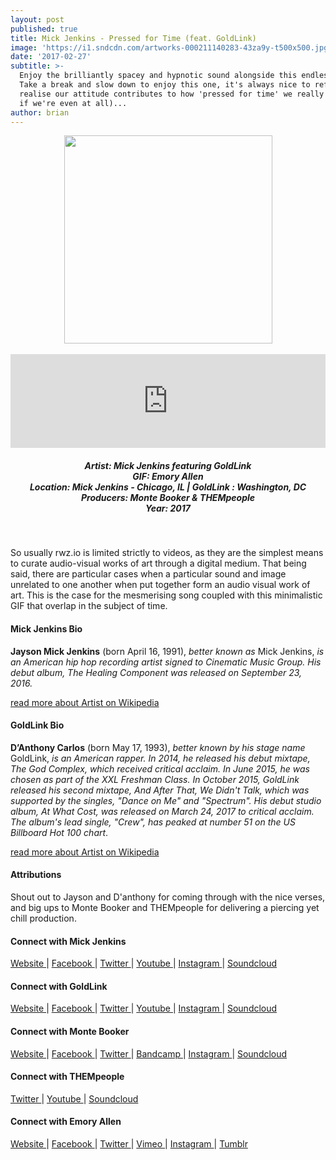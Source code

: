 ```yaml
---
layout: post
published: true
title: Mick Jenkins - Pressed for Time (feat. GoldLink)
image: 'https://i1.sndcdn.com/artworks-000211140283-43za9y-t500x500.jpg'
date: '2017-02-27'
subtitle: >-
  Enjoy the brilliantly spacey and hypnotic sound alongside this endless gif.
  Take a break and slow down to enjoy this one, it's always nice to reflect and
  realise our attitude contributes to how 'pressed for time' we really are (or
  if we're even at all)...
author: brian
---
```


<div style="text-align:center"><img src="https://media.giphy.com/media/3oKIPwv9exqYPaB03K/giphy.gif" width="333" height="333" frameBorder="0" /></div>
<br>
<iframe width="100%" height="150" scrolling="no" frameborder="no" src="https://w.soundcloud.com/player/?url=https%3A//api.soundcloud.com/tracks/311029941&amp;color=%23008b8b&amp;auto_play=false&amp;hide_related=false&amp;show_comments=false&amp;show_user=false&amp;show_reposts=false&amp;visual=true"></iframe>
<br>
<h5 style="text-align: center;">
Artist: Mick Jenkins featuring GoldLink <br>
GIF: Emory Allen <br>
Location: Mick Jenkins - Chicago, IL | GoldLink : Washington, DC<br>
Producers: Monte Booker & THEMpeople <br>
Year: 2017
</h5>
<br>

So usually rwz.io is limited strictly to videos, as they are the simplest means to curate audio-visual works of art through a digital medium. That being said, there are particular cases when a particular sound and image unrelated to one another when put together form an audio visual work of art. This is the case for the mesmerising song coupled with this minimalistic GIF that overlap in the subject of time. 

#### Mick Jenkins Bio

**Jayson Mick Jenkins** (born April 16, 1991), *better known as* Mick Jenkins, *is an American hip hop recording artist signed to Cinematic Music Group. His debut album, The Healing Component was released on September 23, 2016.*

<a href="https://en.wikipedia.org/wiki/Mick_Jenkins_(rapper)" target="_blank">read more about Artist on Wikipedia</a>

#### GoldLink Bio

**D’Anthony Carlos** (born	May 17, 1993), *better known by his stage name* GoldLink, *is an American rapper. In 2014, he released his debut mixtape, The God Complex, which received critical acclaim. In June 2015, he was chosen as part of the XXL Freshman Class. In October 2015, GoldLink released his second mixtape, And After That, We Didn't Talk, which was supported by the singles, "Dance on Me" and "Spectrum". His debut studio album, At What Cost, was released on March 24, 2017 to critical acclaim. The album's lead single, "Crew", has peaked at number 51 on the US Billboard Hot 100 chart*.

<a href="https://en.wikipedia.org/wiki/GoldLink" target="_blank">read more about Artist on Wikipedia</a>

#### Attributions

Shout out to Jayson and D'anthony for coming through with the nice verses, and big ups to Monte Booker and THEMpeople for delivering a piercing yet chill production. 

#### Connect with Mick Jenkins

<a class="fa fa-globe" href="http://www.mickjenkins.com/" target="_blank"> Website </a> |
<a class="fa fa-facebook" href="https://www.facebook.com/wisorap" target="_blank"> Facebook </a> |
<a class="fa fa-twitter" href="https://twitter.com/mickjenkins" target="_blank"> Twitter </a> |
<a class="fa fa-youtube" href="https://www.youtube.com/channel/UCxP6epHdH3EW8w8ZQ_ZYYDQ" target="_blank"> Youtube </a> |
<a class="fa fa-instagram" href="https://www.instagram.com/mickjenkins" target="_blank"> Instagram </a> |
<a class="fa fa-soundcloud" href="https://soundcloud.com/mickjenkins" target="_blank"> Soundcloud </a> 

#### Connect with GoldLink 

<a class="fa fa-globe" href="http://www.goldlink,info" target="_blank"> Website </a> |
<a class="fa fa-facebook" href="https://www.facebook.com/goldlink" target="_blank"> Facebook </a> |
<a class="fa fa-twitter" href="https://twitter.com/goldlink" target="_blank"> Twitter </a> |
<a class="fa fa-youtube" href="https://www.youtube.com/user/SquaaashClubLLC" target="_blank"> Youtube </a> |
<a class="fa fa-instagram" href="https://www.instagram.com/goldlink" target="_blank"> Instagram </a> |
<a class="fa fa-soundcloud" href="https://soundcloud.com/goldlink" target="_blank"> Soundcloud </a> 

#### Connect with Monte Booker

<a class="fa fa-globe" href="https://soulection.com/montebooker/" target="_blank"> Website </a> |
<a class="fa fa-facebook" href="https://www.facebook.com/montebooker" target="_blank"> Facebook </a> |
<a class="fa fa-twitter" href="https://twitter.com/montebooker" target="_blank"> Twitter </a> |
<a class="fa fa-bandcamp" href="https://montebooker.bandcamp.com/" target="_blank"> Bandcamp </a> |
<a class="fa fa-instagram" href="https://www.instagram.com/montebooker" target="_blank"> Instagram </a> |
<a class="fa fa-soundcloud" href="https://soundcloud.com/montebooker" target="_blank"> Soundcloud </a> 

#### Connect with THEMpeople 

<a class="fa fa-twitter" href="https://twitter.com/thempeoplemusic" target="_blank"> Twitter </a> |
<a class="fa fa-youtube" href="https://www.youtube.com/user/thempeoplemusic" target="_blank"> Youtube </a> |
<a class="fa fa-soundcloud" href="https://soundcloud.com/thempeoplemusic" target="_blank"> Soundcloud </a> 

#### Connect with Emory Allen

<a class="fa fa-globe" href="http://www.ocularinvasion.com/" target="_blank"> Website </a> |
<a class="fa fa-facebook" href="https://www.facebook.com/ocularinvasion" target="_blank"> Facebook </a> |
<a class="fa fa-twitter" href="https://twitter.com/ocularinvasion" target="_blank"> Twitter </a> |
<a class="fa fa-vimeo" href="https://vimeo.com/ocularinvasion" target="_blank"> Vimeo </a> |
<a class="fa fa-instagram" href="https://www.instagram.com/ocularinvasion" target="_blank"> Instagram </a> |
<a class="fa fa-tumblr" href="http://tumblr.ocularinvasion.com/" target="_blank"> Tumblr </a> 


